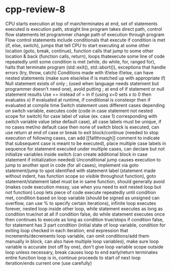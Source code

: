 # cpp-review-8

CPU starts execution at top of main/terminates at end, set of statements executed is execution path, straight line program takes direct path, control flow statements let programmer change path of execution through program
Flow control statements include conditionals that execute if condition is met (if, else, switch), jumps that tell CPU to start executing at some other location (goto, break, continue), function calls that jump to some other location & back (function calls, return), loops thatexecute some line of code repeatedly until some condition is met (while, do while, for, ranged for), halts that terminate program (std::exit(), std::abort()), exceptions that handle errors (try, throw, catch)
Conditions made with if/else if/else, can have nested statements (make sure else/else if is matched up with appropriate if)
Null statement exists of only ; (used when language needs statement but programmer doesn't need one), avoid putting ; at end of if statement or null statement results
Use == instead of = in if (using x=0 sets x to 0 then evaluates x)
If evaluated at runtime, if conditional is constexpr then if evaluated at compile time
Switch statement uses different cases depending on switch variable, executes code (code in case statement not nested scope for switch) for case label of value (ex. case 1) corresponding with switch variable value (else default case), all case labels must be unique, if no cases met/no default case then none of switch block is executed, can use return at end of case or break to exit block/continue (needed to stop execution of following cases, can add [[fallthrough]] comment to indicate that subsequent case is meant to be executed), place multiple case labels in sequence for statement executed under multiple cases, can declare but not initialize variables inside switch (can create additional block in case statement if initialization needed)
Unconditional jump causes execution to jump to another spot in code (for all cases), implement via goto statement/jump to spot identified with statement label (statement made without indent, has function scope so visible throughout function), goto statement/statement label must be in same function, should generally avoid (makes code execution messy, use when you need to exit nested loop but not function)
Loop lets piece of code execute repeatedly until condition met, condition based on loop variable (should be signed as unsigned can overflow, can use % to specify certain iterations), infinite loop executes forever, nested loop inside other loop, while statement executes as long as condition true/not at all if condition false, do while statement executes once then continues to execute as long as condition true/stops if condition false, for statement has 3 part condition (initial state of loop variable, condition for exiting loop checked in each iteration, end expression that increments/decrements loop variable, can omit conditions/add them manually in block, can also have multiple loop variables), make sure loop variable is accurate (not off by one), don't give loop variable scope outside loop unless necessary, break causes loop to end early/return terminates entire function loop is in, continue proceeds to start of next loop iteration/ends current one (use carefully)